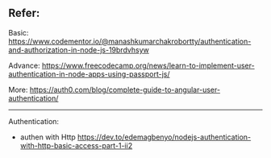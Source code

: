 ## Refer: 

Basic: https://www.codementor.io/@manashkumarchakrobortty/authentication-and-authorization-in-node-js-19brdvhsyw

Advance: https://www.freecodecamp.org/news/learn-to-implement-user-authentication-in-node-apps-using-passport-js/

More: https://auth0.com/blog/complete-guide-to-angular-user-authentication/

----

Authentication: 
 - authen with Http
    https://dev.to/edemagbenyo/nodejs-authentication-with-http-basic-access-part-1-ii2
